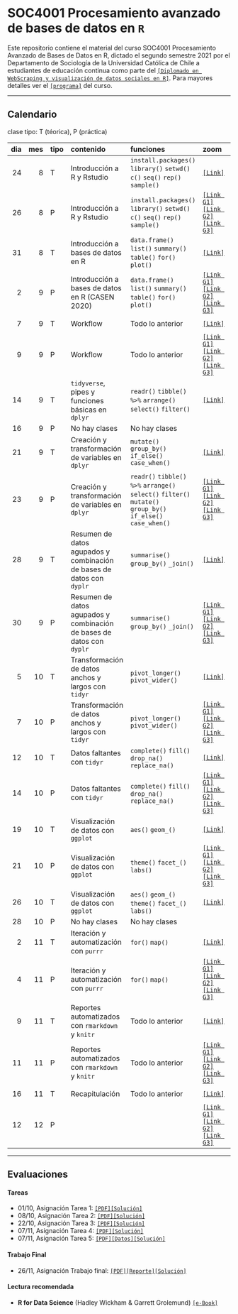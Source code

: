 # SOC4001 Procesamiento avanzado de bases de datos en `R`
Este repositorio contiene el material del curso SOC4001 Procesamiento Avanzado de Bases de Datos en R, dictado el segundo semestre 2021 por el Departamento de Sociología de la Universidad Católica de Chile a estudiantes de educación continua como parte del [`[Diplomado en WebScraping y visualización de datos sociales en R]`](https://educacioncontinua.uc.cl/43873-ficha-diplomado-en-webscraping-y-visualizacion-de-datos-sociales-en-r). Para mayores detalles ver el [`[programa]`](files/syllabus_soc4001.pdf) del curso.

---
## Calendario

clase tipo: T (téorica), P (práctica)

| dia| mes|tipo |contenido                                                             |funciones                                                                                                      |zoom                                            |material                    |
|---:|---:|:----|:---------------------------------------------------------------------|:--------------------------------------------------------------------------------------------------------------|:-----------------------------------------------|:---------------------------|
|  24|   8|T    |Introducción a R y Rstudio                                            |`install.packages()` `library()` `setwd()` `c()` `seq()` `rep()` `sample()`                                    |[`[Link]`]()                                    |[`[Slides]`]() [`[.Rmd]`]() |
|  26|   8|P    |Introducción a R y Rstudio                                            |`install.packages()` `library()` `setwd()` `c()` `seq()` `rep()` `sample()`                                    |[`[Link G1]`]() [`[Link G2]`]() [`[Link G3]`]() |[`[RScript]`]()             |
|  31|   8|T    |Introducción a bases de datos en R                                    |`data.frame()` `list()` `summary()` `table()` `for()` `plot()`                                                 |[`[Link]`]()                                    |[`[Slides]`]() [`[.Rmd]`]() |
|   2|   9|P    |Introducción a bases de datos en R (CASEN 2020)                       |`data.frame()` `list()` `summary()` `table()` `for()` `plot()`                                                 |[`[Link G1]`]() [`[Link G2]`]() [`[Link G3]`]() |[`[RScript]`]()             |
|   7|   9|T    |Workflow                                                              |Todo lo anterior                                                                                               |[`[Link]`]()                                    |[`[Slides]`]() [`[.Rmd]`]() |
|   9|   9|P    |Workflow                                                              |Todo lo anterior                                                                                               |[`[Link G1]`]() [`[Link G2]`]() [`[Link G3]`]() |[`[RScript]`]()             |
|  14|   9|T    |`tidyverse`, pipes y funciones básicas en `dplyr`                     |`readr()` `tibble()` `%>%` `arrange()` `select()` `filter()`                                                   |[`[Link]`]()                                    |[`[Slides]`]() [`[.Rmd]`]() |
|  16|   9|P    |No hay clases                                                         |No hay clases                                                                                                  | |             |
|  21|   9|T    |Creación y transformación de variables en `dplyr`                     |`mutate()` `group_by()` `if_else()` `case_when()`                                                              |[`[Link]`]()                                    |[`[Slides]`]() [`[.Rmd]`]() |
|  23|   9|P    |Creación y transformación de variables en `dplyr`                     |`readr()` `tibble()` `%>%` `arrange()` `select()` `filter()` `mutate()` `group_by()` `if_else()` `case_when()` |[`[Link G1]`]() [`[Link G2]`]() [`[Link G3]`]() |[`[RScript]`]()             |
|  28|   9|T    |Resumen de datos agupados y combinación de bases de datos con `dyplr` |`summarise()` `group_by()` `_join()`                                                                           |[`[Link]`]()                                    |[`[Slides]`]() [`[.Rmd]`]() |
|  30|   9|P    |Resumen de datos agupados y combinación de bases de datos con `dyplr` |`summarise()` `group_by()` `_join()`                                                                           |[`[Link G1]`]() [`[Link G2]`]() [`[Link G3]`]() |[`[RScript]`]()             |
|   5|  10|T    |Transformación de datos anchos y largos con `tidyr`                   |`pivot_longer()` `pivot_wider()`                                                                               |[`[Link]`]()                                    |[`[Slides]`]() [`[.Rmd]`]() |
|   7|  10|P    |Transformación de datos anchos y largos con `tidyr`                   |`pivot_longer()` `pivot_wider()`                                                                               |[`[Link G1]`]() [`[Link G2]`]() [`[Link G3]`]() |[`[RScript]`]()             |
|  12|  10|T    |Datos faltantes con `tidyr`                                           |`complete()` `fill()` `drop_na()` `replace_na()`                                                               |[`[Link]`]()                                    |[`[Slides]`]() [`[.Rmd]`]() |
|  14|  10|P    |Datos faltantes con `tidyr`                                           |`complete()` `fill()` `drop_na()` `replace_na()`                                                               |[`[Link G1]`]() [`[Link G2]`]() [`[Link G3]`]() |[`[RScript]`]()             |
|  19|  10|T    |Visualización de datos con `ggplot`                                   |`aes()` `geom_()`                                                                                              |[`[Link]`]()                                    |[`[Slides]`]() [`[.Rmd]`]() |
|  21|  10|P    |Visualización de datos con `ggplot`                                   |`theme()` `facet_()` `labs()`                                                                                  |[`[Link G1]`]() [`[Link G2]`]() [`[Link G3]`]() |[`[RScript]`]()             |
|  26|  10|T    |Visualización de datos con `ggplot`                                   |`aes()` `geom_()` `theme()` `facet_()` `labs()`                                                                |[`[Link]`]()                                    |[`[Slides]`]() [`[.Rmd]`]() |
|  28|  10|P    |No hay clases                                                         |No hay clases                                                                                                  | |            |
|   2|  11|T    |Iteración y automatización con `purrr`                                |`for()` `map()`                                                                                                |[`[Link]`]()                                    |[`[Slides]`]() [`[.Rmd]`]() |
|   4|  11|P    |Iteración y automatización con `purrr`                                |`for()` `map()`                                                                                                |[`[Link G1]`]() [`[Link G2]`]() [`[Link G3]`]() |[`[RScript]`]()             |
|   9|  11|T    |Reportes automatizados con `rmarkdown` y `knitr`                      |Todo lo anterior                                                                                               |[`[Link]`]()                                    |[`[Slides]`]() [`[.Rmd]`]() |
|  11|  11|P    |Reportes automatizados con `rmarkdown` y `knitr`                      |Todo lo anterior                                                                                               |[`[Link G1]`]() [`[Link G2]`]() [`[Link G3]`]() |[`[RScript]`]()             |
|  16|  11|T    |Recapitulación                                                        |Todo lo anterior                                                                                               |[`[Link]`]()                                    |[`[Slides]`]() [`[.Rmd]`]() |
|  12|  12|P    |                                                                    |                                                                                                             |[`[Link G1]`]() [`[Link G2]`]() [`[Link G3]`]() |[`[RScript]`]()             |

---

## Evaluaciones 

#### Tareas 

- 01/10, Asignación Tarea 1: [`[PDF]`](homework/t_1.pdf)[`[Solución]`](homework/t_1_answers.pdf)
- 08/10, Asignación Tarea 2: [`[PDF]`](homework/t_2.pdf)[`[Solución]`](homework/t2_answers.zip)  
- 22/10, Asignación Tarea 3: [`[PDF]`](homework/t_3.pdf)[`[Solución]`](homework/t_3_answers.pdf)
- 07/11, Asignación Tarea 4: [`[PDF]`](homework/t_4.pdf)[`[Solución]`](homework/t_4_answers.pdf)
- 07/11, Asignación Tarea 5: [`[PDF]`](homework/t_5.pdf)[`[Datos]`](slides/class_12/covid_data.csv)[`[Solución]`](homework/t_5_answers.pdf)


#### Trabajo Final

- 26/11, Asignación Trabajo final: [`[PDF]`](homework/tf.pdf)[`[Reporte]`](homework/tf_reporte.pdf)[`[Solución]`](homework/tf_answers.zip)  


#### Lectura recomendada

- **R for Data Science** (Hadley Wickham & Garrett Grolemund) [`[e-Book]`](https://r4ds.had.co.nz/)



